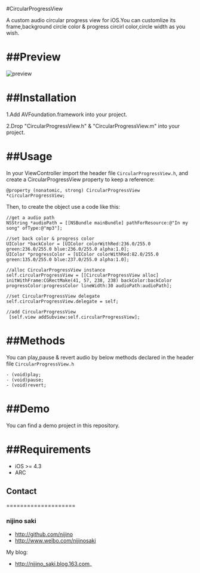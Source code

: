 #CircularProgressView

A custom audio circular progress view for iOS.You can customlize its frame,background circle color & progress circirl color,circle width as you wish.

##Preview
====================

![preview](https://github.com/nijino/CircularProgressView/blob/master/ScreenShot.png?raw=true)

##Installation
====================

1.Add AVFoundation.framework into your project.

2.Drop "CircularProgressView.h" & "CircularProgressView.m" into your project.

##Usage
====================

In your ViewController import the header file `CircularProgressView.h`, and create a CircularProgressView property to keep a reference:

`@property (nonatomic, strong) CircularProgressView *circularProgressView;`

Then, to create the object use a code like this:

```
//get a audio path
NSString *audioPath = [[NSBundle mainBundle] pathForResource:@"In my song" ofType:@"mp3"];

//set back color & progress color
UIColor *backColor = [UIColor colorWithRed:236.0/255.0 green:236.0/255.0 blue:236.0/255.0 alpha:1.0];
UIColor *progressColor = [UIColor colorWithRed:82.0/255.0 green:135.0/255.0 blue:237.0/255.0 alpha:1.0];
    
//alloc CircularProgressView instance
self.circularProgressView = [[CircularProgressView alloc] initWithFrame:CGRectMake(41, 57, 238, 238) backColor:backColor progressColor:progressColor lineWidth:30 audioPath:audioPath];

//set CircularProgressView delegate
self.circularProgressView.delegate = self;

//add CircularProgressView
 [self.view addSubview:self.circularProgressView];
 ```
 
##Methods
====================

You can play,pause & revert audio by below methods declared in the header file `CircularProgressView.h`

```
- (void)play;
- (void)pause;
- (void)revert;
```

##Demo
====================

You can find a demo project in this repository.

##Requirements
====================

- iOS >= 4.3
- ARC

## Contact
====================

### nijino saki
- http://github.com/nijino
- http://www.weibo.com/nijinosaki

My blog:

- http://nijino_saki.blog.163.com_